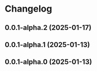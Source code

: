 # Changelog

## 0.0.1-alpha.2 (2025-01-17)

## 0.0.1-alpha.1 (2025-01-13)

## 0.0.1-alpha.0 (2025-01-13)
